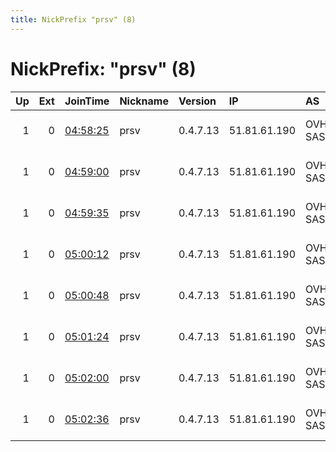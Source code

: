 ```yaml
---
title: NickPrefix "prsv" (8)
---
```


# NickPrefix: "prsv" (8)

|   Up |   Ext | JoinTime                                                                                              | Nickname   | Version   | IP           | AS      | CC   |   ORp |   Dirp | OS    | Contact                            |   eFamMembers |
|-----:|------:|:------------------------------------------------------------------------------------------------------|:-----------|:----------|:-------------|:--------|:-----|------:|-------:|:------|:-----------------------------------|--------------:|
|    1 |     0 | [04:58:25](https://nusenu.github.io/OrNetStats/w/relay/6E6490FCD313F6AFCDDC979719990D0C17FA9798.html) | prsv       | 0.4.7.13  | 51.81.61.190 | OVH SAS | us   |  9000 |      0 | Linux | email:admin prsv.ch url:https://pr |           153 |
|    1 |     0 | [04:59:00](https://nusenu.github.io/OrNetStats/w/relay/EF6EFA5EE123CF388E824AE5105D70B23D09362C.html) | prsv       | 0.4.7.13  | 51.81.61.190 | OVH SAS | us   |  9100 |      0 | Linux | email:admin prsv.ch url:https://pr |           153 |
|    1 |     0 | [04:59:35](https://nusenu.github.io/OrNetStats/w/relay/696FC244B6075F57FA154CB0AD2C3C12E32795B4.html) | prsv       | 0.4.7.13  | 51.81.61.190 | OVH SAS | us   |  9200 |      0 | Linux | email:admin prsv.ch url:https://pr |           153 |
|    1 |     0 | [05:00:12](https://nusenu.github.io/OrNetStats/w/relay/9E4C1E2C95DAA1402376DB1475602E2F9A8769CA.html) | prsv       | 0.4.7.13  | 51.81.61.190 | OVH SAS | us   |  9300 |      0 | Linux | email:admin prsv.ch url:https://pr |           153 |
|    1 |     0 | [05:00:48](https://nusenu.github.io/OrNetStats/w/relay/87BD0186E424E2DF8CB3F5B97BE7DA5E90C5030F.html) | prsv       | 0.4.7.13  | 51.81.61.190 | OVH SAS | us   |  9400 |      0 | Linux | email:admin prsv.ch url:https://pr |           153 |
|    1 |     0 | [05:01:24](https://nusenu.github.io/OrNetStats/w/relay/163B26B77A35FF83A515D5F444056C897713F1CF.html) | prsv       | 0.4.7.13  | 51.81.61.190 | OVH SAS | us   |  9500 |      0 | Linux | email:admin prsv.ch url:https://pr |           153 |
|    1 |     0 | [05:02:00](https://nusenu.github.io/OrNetStats/w/relay/0C92D6DA809621D0CAC5DDD15D615E03DD72FDDF.html) | prsv       | 0.4.7.13  | 51.81.61.190 | OVH SAS | us   |  9600 |      0 | Linux | email:admin prsv.ch url:https://pr |           153 |
|    1 |     0 | [05:02:36](https://nusenu.github.io/OrNetStats/w/relay/21F3390B13432A5D6935A6D615ADCBA06A967E4F.html) | prsv       | 0.4.7.13  | 51.81.61.190 | OVH SAS | us   |  9700 |      0 | Linux | email:admin prsv.ch url:https://pr |           153 |
